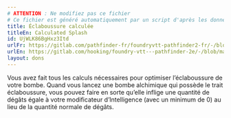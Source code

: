 ```yaml
---
# ATTENTION : Ne modifiez pas ce fichier
# Ce fichier est généré automatiquement par un script d'après les données du module Foundry VTT officiel et de sa traduction
title: Éclaboussure calculée
titleEn: Calculated Splash
id: UjWLK86BgHxz3Itd
urlFr: https://gitlab.com/pathfinder-fr/foundryvtt-pathfinder2-fr/-/blob/master/data/feats/UjWLK86BgHxz3Itd.htm
urlEn: https://gitlab.com/hooking/foundry-vtt---pathfinder-2e/-/blob/master/packs/data/feats.db/calculated-splash.json
layout: dons
---
```

Vous avez fait tous les calculs nécessaires pour optimiser l’éclaboussure de votre bombe. Quand vous lancez une bombe alchimique qui possède le trait éclaboussure, vous pouvez faire en sorte qu’elle inflige une quantité de dégâts égale à votre modificateur d’Intelligence (avec un minimum de 0) au lieu de la quantité normale de dégâts.
